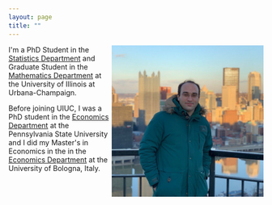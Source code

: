 ```yaml
---
layout: page
title: ""
---
```

<img src="images/mypic.jpg" align=right style="width:300px;height:300px">                                          

I'm a PhD Student in the [Statistics Department](https://stat.illinois.edu) and Graduate Student in the [Mathematics Department](https://math.illinois.edu) at the University of Illinois at Urbana-Champaign.
    
Before joining UIUC, I was a PhD student in the [Economics Department](https://econ.la.psu.edu) at the Pennsylvania State University and I did my Master's in Economics in the in the [Economics Department](https://dse.unibo.it/en/index.html) at the University of Bologna, Italy.
